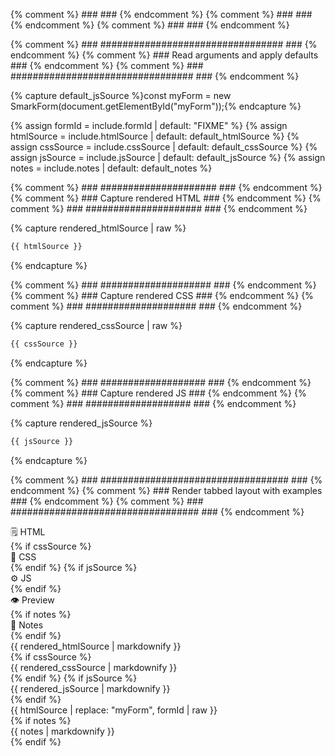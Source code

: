 {% comment %} ###  ### {% endcomment %}
{% comment %} ###  ### {% endcomment %}
{% comment %} ###  ### {% endcomment %}


{% comment %} ### ################################# ### {% endcomment %}
{% comment %} ### Read arguments and apply defaults ### {% endcomment %}
{% comment %} ### ################################# ### {% endcomment %}

{% capture default_jsSource %}const myForm = new SmarkForm(document.getElementById("myForm"));{% endcapture %}


{% assign formId = include.formId | default: "FIXME" %}
{% assign htmlSource = include.htmlSource | default: default_htmlSource %}
{% assign cssSource = include.cssSource | default: default_cssSource %}
{% assign jsSource = include.jsSource | default: default_jsSource %}
{% assign notes = include.notes | default: default_notes %}


{% comment %} ### ##################### ### {% endcomment %}
{% comment %} ### Capture rendered HTML ### {% endcomment %}
{% comment %} ### ##################### ### {% endcomment %}

{% capture rendered_htmlSource | raw %}
```html
{{ htmlSource }}
```
{% endcapture %}



{% comment %} ### #################### ### {% endcomment %}
{% comment %} ### Capture rendered CSS ### {% endcomment %}
{% comment %} ### #################### ### {% endcomment %}

{% capture rendered_cssSource | raw %}
```css
{{ cssSource }}
```
{% endcapture %}



{% comment %} ### ################### ### {% endcomment %}
{% comment %} ### Capture rendered JS ### {% endcomment %}
{% comment %} ### ################### ### {% endcomment %}

{% capture rendered_jsSource %}
```javascript
{{ jsSource }}
```
{% endcapture %}



{% comment %} ### ################################## ### {% endcomment %}
{% comment %} ### Render tabbed layout with examples ### {% endcomment %}
{% comment %} ### ################################## ### {% endcomment %}

<style>
{{ cssSource | raw }}
</style>
<div class="tab-container">
  <div class="tab-labels">
    <div class="tab-label tab-label-active" title="HTML Source">🗒️ HTML</div>
    {% if cssSource %}
        <div class="tab-label" title="CSS Source">🎨 CSS</div>
    {% endif %}
    {% if jsSource %}
        <div class="tab-label" title="JS Source">⚙️  JS</div>
    {% endif %}
        <div class="tab-label" title="Live Preview">👁️ Preview</div>
    {% if notes %}
        <div class="tab-label tab-label-right" title="Notes">📝 Notes</div>
    {% endif %}
  </div>
  <div class="tab-content tab-active">
    {{ rendered_htmlSource | markdownify }}
  </div>
  {% if cssSource %}
      <div class="tab-content">
          {{ rendered_cssSource | markdownify }}
      </div>
  {% endif %}
  {% if jsSource %}
      <div class="tab-content">
          {{ rendered_jsSource | markdownify }}
      </div>
  {% endif %}
  <div class="tab-content">
    <div class="smarkform_example">
      {{ htmlSource | replace: "myForm", formId | raw }}
    </div>
  </div>
  {% if notes %}
    <div class="tab-content">
        {{ notes | markdownify }}
    </div>
  {% endif %}
</div>
<div>
<script>
(function() {
{{ jsSource | replace: "myForm", formId }}
})();
</script>
</div>
